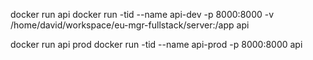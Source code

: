 docker run api
docker run -tid --name api-dev -p 8000:8000 -v /home/david/workspace/eu-mgr-fullstack/server:/app api

docker run api prod
docker run -tid --name api-prod -p 8000:8000 api
